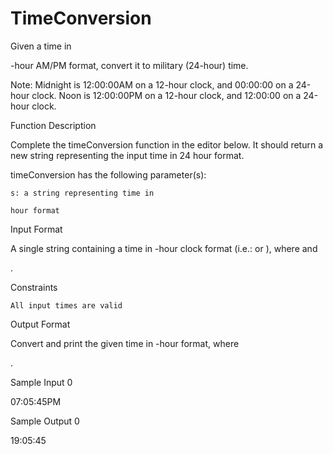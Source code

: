 # TimeConversion

Given a time in

-hour AM/PM format, convert it to military (24-hour) time.

Note: Midnight is 12:00:00AM on a 12-hour clock, and 00:00:00 on a 24-hour clock. Noon is 12:00:00PM on a 12-hour clock, and 12:00:00 on a 24-hour clock.

Function Description

Complete the timeConversion function in the editor below. It should return a new string representing the input time in 24 hour format.

timeConversion has the following parameter(s):

    s: a string representing time in 

    hour format

Input Format

A single string
containing a time in -hour clock format (i.e.: or ), where and

.

Constraints

    All input times are valid

Output Format

Convert and print the given time in
-hour format, where

.

Sample Input 0

07:05:45PM

Sample Output 0

19:05:45

